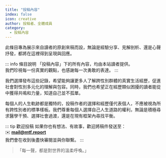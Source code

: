 ```yaml
---
title: "投稿內容"
index: false
icon: creative
author: 投稿者、全體成員
category:
  - 投稿內容
---
```


此條目專為展示來自讀者的原創來稿而設，無論是經驗分享、見解剖析、還是心聲抒發，都將在這裡得到呈現與回應。

::: info 條目說明
「投稿內容」下的所有內容，均由本站讀者提供。  
我們珍視每一份真實的觀點，也感謝每一次勇敢的表達。
:::

我們選擇發布這些記錄，希望能夠讓更多人了解跨性別群體的真實生活經歷，促進社會對性別多元化的理解與包容。同時，我們也希望正在經歷類似困擾的讀者能從中獲得共鳴和力量，知道自己並不孤單。

每個人的人生軌跡都是獨特的，投稿作者的選擇和經歷僅代表個人，不應被視為所有跨性別者的標準樣板。我們尊重每個人選擇自己人生道路的權利，無論是積極尋求醫學干預、選擇社會過渡，還是在現有框架內尋找平衡。

::: tip 歡迎投稿
如果你也有想法、有故事，歡迎將稿件發送至：  
✉️ **<mail@mtf.report>**  
我們會在收到後盡快審閱並與你聯繫。
:::

> 「每一聲，都是對世界的溫柔呼喚。」

